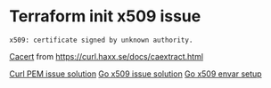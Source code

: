 # Terraform init x509 issue 

```
x509: certificate signed by unknown authority.
```

[Cacert](https://curl.haxx.se/ca/cacert.pem) from https://curl.haxx.se/docs/caextract.html

[Curl PEM issue solution](https://github.com/hashicorp/terraform/issues/10779#issuecomment-304664405)
[Go x509 issue solution](https://stackoverflow.com/a/29295887/2990066)
[Go x509 envar setup](https://golang.org/src/crypto/x509/root_unix.go)
